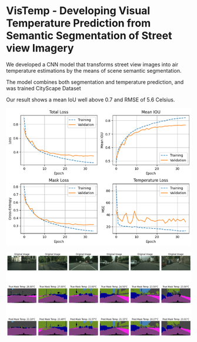 # VisTemp - Developing Visual Temperature Prediction from Semantic Segmentation of Street view Imagery


We developed a CNN model that transforms street view images into air temperature estimations by the means of scene semantic segmentation. 

The model combines both segmentation and temperature prediction, and was trained CityScape Dataset

Our result shows a mean IoU well above 0.7 and RMSE of 5.6 Celsius.

![Result](plots/loss.png)

![Result](plots/prediction.png)

